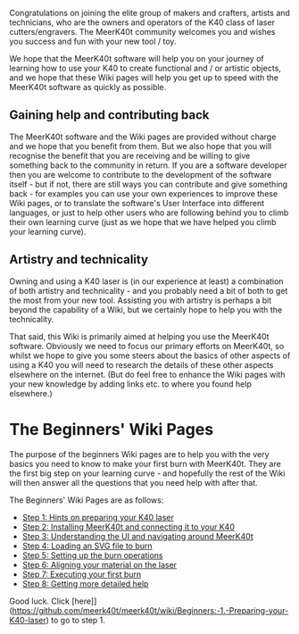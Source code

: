 Congratulations on joining the elite group of makers and crafters, artists and technicians, who are the owners and operators of the K40 class of laser cutters/engravers. The MeerK40t community welcomes you and wishes you success and fun with your new tool / toy.

We hope that the MeerK40t software will help you on your journey of learning how to use your K40 to create functional and / or artistic objects, and we hope that these Wiki pages will help you get up to speed with the MeerK40t software as quickly as possible.

## Gaining help and contributing back
The MeerK40t software and the Wiki pages are provided without charge and we hope that you benefit from them. But we also hope that you will recognise the benefit that you are receiving and be willing to give something back to the community in return. If you are a software developer then you are welcome to contribute to the development of the software itself - but if not, there are still ways you can contribute and give something back - for examples you can use your own experiences to improve these Wiki pages, or to translate the software's User Interface into different languages, or just to help other users who are following behind you to climb their own learning curve (just as we hope that we have helped you climb your learning curve).

## Artistry and technicality
Owning and using a K40 laser is (in our experience at least) a combination of both artistry and technicality - and you probably need a bit of both to get the most from your new tool. Assisting you with artistry is perhaps a bit beyond the capability of a Wiki, but we certainly hope to help you with the technicality.

That said, this Wiki is primarily aimed at helping you use the MeerK40t software. Obviously we need to focus our primary efforts on MeerK40t, so whilst we hope to give you some steers about the basics of other aspects of using a K40 you will need to research the details of these other aspects elsewhere on the internet. (But do feel free to enhance the Wiki pages with your new knowledge by adding links etc. to where you found help elsewhere.)

# The Beginners' Wiki Pages
The purpose of the beginners Wiki pages are to help you with the very basics you need to know to make your first burn with MeerK40t. They are the first big step on your learning curve - and hopefully the rest of the Wiki will then answer all the questions that you need help with after that.

The Beginners' Wiki Pages are as follows:

* [Step 1: Hints on preparing your K40 laser](https://github.com/meerk40t/meerk40t/wiki/Beginners:-1.-Preparing-your-K40-laser)
* [Step 2: Installing MeerK40t and connecting it to your K40]()
* [Step 3: Understanding the UI and navigating around MeerK40t]()
* [Step 4: Loading an SVG file to burn]()
* [Step 5: Setting up the burn operations]()
* [Step 6: Aligning your material on the laser]()
* [Step 7: Executing your first burn]()
* [Step 8: Getting more detailed help]()

Good luck. Click [here]](https://github.com/meerk40t/meerk40t/wiki/Beginners:-1.-Preparing-your-K40-laser) to go to step 1.